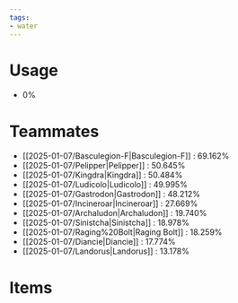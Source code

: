 ```yaml
---
tags:
- water
---
```

# Usage
- 0%
# Teammates
- [[2025-01-07/Basculegion-F|Basculegion-F]] : 69.162%
- [[2025-01-07/Pelipper|Pelipper]] : 50.645%
- [[2025-01-07/Kingdra|Kingdra]] : 50.484%
- [[2025-01-07/Ludicolo|Ludicolo]] : 49.995%
- [[2025-01-07/Gastrodon|Gastrodon]] : 48.212%
- [[2025-01-07/Incineroar|Incineroar]] : 27.669%
- [[2025-01-07/Archaludon|Archaludon]] : 19.740%
- [[2025-01-07/Sinistcha|Sinistcha]] : 18.978%
- [[2025-01-07/Raging%20Bolt|Raging Bolt]] : 18.259%
- [[2025-01-07/Diancie|Diancie]] : 17.774%
- [[2025-01-07/Landorus|Landorus]] : 13.178%
# Items